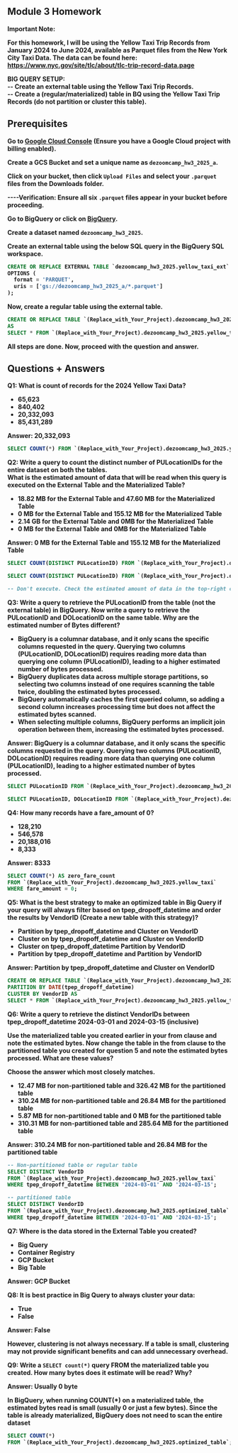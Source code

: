 ## Module 3 Homework

<b>Important Note:<b>

For this homework, I will be using the Yellow Taxi Trip Records from January 2024 to June 2024, available as Parquet files from the New York City Taxi Data. The data can be found here:
</br> https://www.nyc.gov/site/tlc/about/tlc-trip-record-data.page


<b>BIG QUERY SETUP:</b></br>
-- Create an external table using the Yellow Taxi Trip Records. </br>
-- Create a (regular/materialized) table in BQ using the Yellow Taxi Trip Records (do not partition or cluster this table).

## Prerequisites
Go to [Google Cloud Console](https://console.cloud.google.com) (Ensure you have a Google Cloud project with billing enabled).

Create a GCS Bucket and set a unique name as `dezoomcamp_hw3_2025_a`.

Click on your bucket, then click `Upload Files` and select your `.parquet` files from the Downloads folder.

----Verification: Ensure all six `.parquet` files appear in your bucket before proceeding.

Go to BigQuery or click on [BigQuery](https://console.cloud.google.com/bigquery).

Create a dataset named `dezoomcamp_hw3_2025`.

Create an external table using the below SQL query in the BigQuery SQL workspace.
```sql
CREATE OR REPLACE EXTERNAL TABLE `dezoomcamp_hw3_2025.yellow_taxi_ext`
OPTIONS (
  format = 'PARQUET',
  uris = ['gs://dezoomcamp_hw3_2025_a/*.parquet']
);
```

Now, create a regular table using the external table.
```sql
CREATE OR REPLACE TABLE `(Replace_with_Your_Project).dezoomcamp_hw3_2025.yellow_taxi`
AS
SELECT * FROM `(Replace_with_Your_Project).dezoomcamp_hw3_2025.yellow_taxi_ext`;
```

All steps are done. Now, proceed with the question and answer.

## Questions + Answers

Q1: What is count of records for the 2024 Yellow Taxi Data?
- 65,623
- 840,402
- 20,332,093
- 85,431,289

Answer: 20,332,093
```sql
SELECT COUNT(*) FROM `(Replace_with_Your_Project).dezoomcamp_hw3_2025.yellow_taxi`;
```

Q2: Write a query to count the distinct number of PULocationIDs for the entire dataset on both the tables.</br> 
What is the **estimated amount** of data that will be read when this query is executed on the External Table and the Materialized Table?
- 18.82 MB for the External Table and 47.60 MB for the Materialized Table
- 0 MB for the External Table and 155.12 MB for the Materialized Table
- 2.14 GB for the External Table and 0MB for the Materialized Table
- 0 MB for the External Table and 0MB for the Materialized Table

Answer: 0 MB for the External Table and 155.12 MB for the Materialized Table
```sql
SELECT COUNT(DISTINCT PULocationID) FROM `(Replace_with_Your_Project).dezoomcamp_hw3_2025.yellow_taxi_ext`;

SELECT COUNT(DISTINCT PULocationID) FROM `(Replace_with_Your_Project).dezoomcamp_hw3_2025.yellow_taxi`;

-- Don't execute. Check the estimated amount of data in the top-right corner.
```

Q3: Write a query to retrieve the PULocationID from the table (not the external table) in BigQuery. Now write a query to retrieve the PULocationID and DOLocationID on the same table. Why are the estimated number of Bytes different?
- BigQuery is a columnar database, and it only scans the specific columns requested in the query. Querying two columns (PULocationID, DOLocationID) requires 
reading more data than querying one column (PULocationID), leading to a higher estimated number of bytes processed.
- BigQuery duplicates data across multiple storage partitions, so selecting two columns instead of one requires scanning the table twice, 
doubling the estimated bytes processed.
- BigQuery automatically caches the first queried column, so adding a second column increases processing time but does not affect the estimated bytes scanned.
- When selecting multiple columns, BigQuery performs an implicit join operation between them, increasing the estimated bytes processed.

Answer: BigQuery is a columnar database, and it only scans the specific columns requested in the query. Querying two columns (PULocationID, DOLocationID) requires 
reading more data than querying one column (PULocationID), leading to a higher estimated number of bytes processed.
```sql
SELECT PULocationID FROM `(Replace_with_Your_Project).dezoomcamp_hw3_2025.yellow_taxi`;

SELECT PULocationID, DOLocationID FROM `(Replace_with_Your_Project).dezoomcamp_hw3_2025.yellow_taxi`;
```

Q4: How many records have a fare_amount of 0?
- 128,210
- 546,578
- 20,188,016
- 8,333

Answer: 8333
```sql
SELECT COUNT(*) AS zero_fare_count
FROM `(Replace_with_Your_Project).dezoomcamp_hw3_2025.yellow_taxi`
WHERE fare_amount = 0;
```

Q5: What is the best strategy to make an optimized table in Big Query if your query will always filter based on tpep_dropoff_datetime and order the results by VendorID (Create a new table with this strategy)?
- Partition by tpep_dropoff_datetime and Cluster on VendorID
- Cluster on by tpep_dropoff_datetime and Cluster on VendorID
- Cluster on tpep_dropoff_datetime Partition by VendorID
- Partition by tpep_dropoff_datetime and Partition by VendorID

Answer: Partition by tpep_dropoff_datetime and Cluster on VendorID
```sql
CREATE OR REPLACE TABLE `(Replace_with_Your_Project).dezoomcamp_hw3_2025.optimized_table`
PARTITION BY DATE(tpep_dropoff_datetime)
CLUSTER BY VendorID AS
SELECT * FROM `(Replace_with_Your_Project).dezoomcamp_hw3_2025.yellow_taxi`;
```

Q6: Write a query to retrieve the distinct VendorIDs between tpep_dropoff_datetime
2024-03-01 and 2024-03-15 (inclusive)

Use the materialized table you created earlier in your from clause and note the estimated bytes. Now change the table in the from clause to the partitioned table you created for question 5 and note the estimated bytes processed. What are these values?

Choose the answer which most closely matches.

- 12.47 MB for non-partitioned table and 326.42 MB for the partitioned table
- 310.24 MB for non-partitioned table and 26.84 MB for the partitioned table
- 5.87 MB for non-partitioned table and 0 MB for the partitioned table
- 310.31 MB for non-partitioned table and 285.64 MB for the partitioned table

Answer: 310.24 MB for non-partitioned table and 26.84 MB for the partitioned table
```sql
-- Non-partitioned table or regular table
SELECT DISTINCT VendorID  
FROM `(Replace_with_Your_Project).dezoomcamp_hw3_2025.yellow_taxi`  
WHERE tpep_dropoff_datetime BETWEEN '2024-03-01' AND '2024-03-15';

-- partitioned table
SELECT DISTINCT VendorID  
FROM `(Replace_with_Your_Project).dezoomcamp_hw3_2025.optimized_table`  
WHERE tpep_dropoff_datetime BETWEEN '2024-03-01' AND '2024-03-15';
```

Q7: Where is the data stored in the External Table you created?
- Big Query
- Container Registry
- GCP Bucket
- Big Table

Answer: GCP Bucket

Q8: It is best practice in Big Query to always cluster your data:
- True
- False

Answer: False

However, clustering is not always necessary. If a table is small, clustering may not provide significant benefits and can add unnecessary overhead.

Q9: Write a `SELECT count(*)` query FROM the materialized table you created. How many bytes does it estimate will be read? Why?

Answer: Usually 0 byte

In BigQuery, when running COUNT(*) on a materialized table, the estimated bytes read is small (usually 0 or just a few bytes). Since the table is already materialized, BigQuery does not need to scan the entire dataset
```sql
SELECT COUNT(*)  
FROM `(Replace_with_Your_Project).dezoomcamp_hw3_2025.optimized_table`;
```
